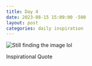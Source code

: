 ```yaml
---
title: Day 4
date: 2023-08-15 15:09:00 -500
layout: post
categories: daily inspiration
---
```


![Still finding the image lol](https://images.quicklinks.li/quotes/)

Inspirational Quote
